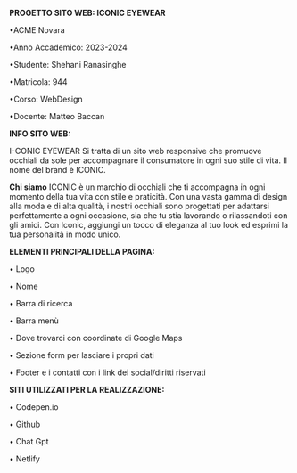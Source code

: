 **PROGETTO SITO WEB: ICONIC EYEWEAR**

•ACME Novara

•Anno Accademico: 2023-2024

•Studente: Shehani Ranasinghe

•Matricola: 944

•Corso: WebDesign 

•Docente: Matteo Baccan

**INFO SITO WEB:** 

I-CONIC EYEWEAR
Si tratta di un sito web responsive che promuove occhiali da sole per accompagnare il consumatore in ogni suo stile di vita. Il nome del brand è ICONIC.

**Chi siamo**
ICONIC è un marchio di occhiali che ti accompagna in ogni momento della tua vita con stile e praticità. Con una vasta gamma di design alla moda e di alta qualità, i nostri occhiali sono progettati per adattarsi perfettamente a ogni occasione, sia che tu stia lavorando o rilassandoti con gli amici. Con Iconic, aggiungi un tocco di eleganza al tuo look ed esprimi la tua personalità in modo unico.

**ELEMENTI PRINCIPALI DELLA PAGINA:**

• Logo

• Nome

• Barra di ricerca

• Barra menù

• Dove trovarci con coordinate di Google Maps

• Sezione form per lasciare i propri dati

• Footer e i contatti con i link dei social/diritti riservati

**SITI UTILIZZATI PER LA REALIZZAZIONE:**

• Codepen.io

• Github

• Chat Gpt

• Netlify
